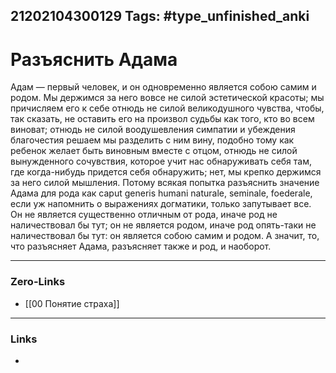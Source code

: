 21202104300129
Tags: #type_unfinished_anki 
---
# Разъяснить Адама

Адам — первый человек, и он одновременно является собою самим и родом. Мы держимся за него вовсе не силой эстетической красоты; мы причисляем его к себе отнюдь не силой великодушного чувства, чтобы, так сказать, не оставить его на произвол судьбы как того, кто во всем виноват; отнюдь не силой воодушевления симпатии и убеждения благочестия решаем мы разделить с ним вину, подобно тому как ребенок желает быть виновным вместе с отцом, отнюдь не силой вынужденного сочувствия, которое учит нас обнаруживать себя там, где когда-нибудь придется себя обнаружить; нет, мы крепко держимся за него силой мышления. Потому всякая попытка разъяснить значение Адама для рода как caput generis humani naturale, seminale, foederale, если уж напомнить о выражениях догматики, только запутывает все. Он не является существенно отличным от рода, иначе род не наличествовал бы тут; он не является родом, иначе род опять-таки не наличествовал бы тут: он является собою самим и родом. А значит, то, что разъясняет Адама, разъясняет также и род, и наоборот.

---
### Zero-Links
- [[00 Понятие страха]]
---
### Links
-